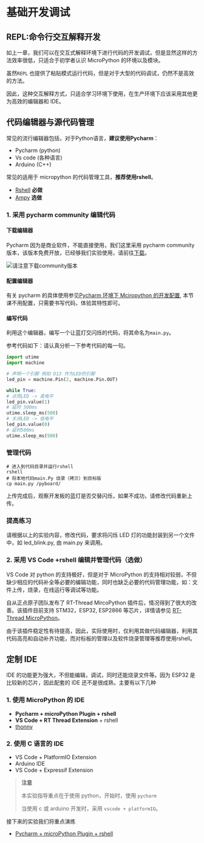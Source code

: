 # 基础开发调试

## REPL:命令行交互解释开发

如上一章，我们可以在交互式解释环境下进行代码的开发调试，但是显然这样的方法效率很低，只适合于初学者认识 MicroPython 的环境以及模块。

虽然`REPL` 也提供了粘贴模式运行代码，但是对于大型的代码调试，仍然不是高效的方法。

因此，这种交互解释方式，只适合学习环境下使用，在生产环境下应该采用其他更为高效的编辑器和 IDE。

## 代码编辑器与源代码管理

常见的流行编辑器包括，对于Python语言，**建议使用Pycharm**：

- Pycharm (python)
- Vs code (各种语言)
- Arduino (C++)

常见的适用于 micropython 的代码管理工具，**推荐使用rshell**。

- [Rshell](ref/rshell_usage.md) **必做**
- [Ampy](ref/ampy_usage.md) **选做**

### 1. 采用 pycharm community 编辑代码

#### 下载编辑器

Pycharm 因为是商业软件，不能直接使用，我们这里采用 pycharm community 版本，该版本免费开放，已经够我们实验使用，请前往[下载](https://www.jetbrains.com/pycharm/download/#section=linux)。

![请注意下载community版本](img/download_pycharm_ide_community.png)

#### 配置编辑器

有关 pycharm 的具体使用参见[Pycharm 环境下 Mciropython 的开发配置](pycharm_dev.md), 本节课不用配置，只需要书写代码，体验其特性即可。

#### 编写代码

利用这个编辑器，编写一个让蓝灯交闪烁的代码，将其命名为`main.py`。

参考代码如下：请认真分析一下参考代码的每一句。

```python
import utime
import machine

# 声明一个引脚 例如 D13 作为LED的引脚
led_pin = machine.Pin(2, machine.Pin.OUT)

while True:
# 点亮LED -> 高电平
led_pin.value(1)
# 延时 500ms
utime.sleep_ms(500)
# 关闭LED -> 低电平
led_pin.value(0)
# 延时500ms
utime.sleep_ms(500)
```

### 管理代码

```shell
# 进入到代码目录并运行rshell
rshell
# 将本地代码main.Py 烧录（拷贝）到目标版
cp main.py /pyboard/
```

上传完成后，观察开发板的蓝灯是否交替闪烁，如果不成功，请修改代码重新上传。

### 提高练习

请根据以上的实验内容，修改代码，要求将闪烁 LED 灯的功能封装到另一个文件中，如 led_blink.py, 由 main.py 来调用。

### 2. 采用 VS Code +rshell 编辑并管理代码（选做）

VS Code 对 python 的支持极好，但是对于 MicroPython 的支持相对较弱，不但缺少相应的代码补全等必要的编辑功能，同时也缺乏必要的代码管理功能，如：文件上传，烧录，在线运行等调试等功能。

自从正点原子团队发布了 RT-Thread MircoPython 插件后，情况得到了很大的改善。该插件目前支持 STM32，ESP32, ESP2866 等芯片，详情请参见 [RT-Thread MicroPython](https://github.com/RT-Thread-packages/micropython)。

由于该插件稳定性有待提高，因此，实际使用时，仅利用其做代码编辑器，利用其代码高亮和自动补齐功能，而对标板的管理以及软件烧录管理等推荐使用rshell。

## 定制 IDE

IDE 的功能更为强大，不但能编辑，调试，同时还能烧录文件等。因为 ESP32 是比较新的芯片，因此配套的 IDE 还不是很成熟，主要有以下几种

### 1. 使用 MicroPython 的 IDE

- **Pycharm + microPython Plugin + rshell**
- **VS Code + RT Thread Extension** + rshell
- [thonny](https://randomnerdtutorials.com/getting-started-thonny-micropython-python-ide-esp32-esp8266/)

### 2. 使用 C 语言的 IDE

- VS Code + PlatformIO Extension
- Arduino IDE
- VS Code + Expressif Extension

> **注意**
>
> 本实验指导重点在于使用 python，开始时，使用 `pycharm`
>
> 当使用 c 或 arduino 开发时，采用 `vscode + platformIO`。

接下来的实验我们将重点演练

- [Pycharm + microPython Plugin + rshell](pycharm_dev.md)

